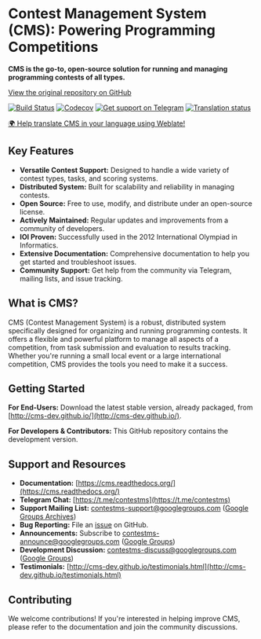 # Contest Management System (CMS): Powering Programming Competitions

**CMS is the go-to, open-source solution for running and managing programming contests of all types.**

[View the original repository on GitHub](https://github.com/cms-dev/cms)

[![Build Status](https://github.com/cms-dev/cms/actions/workflows/main.yml/badge.svg)](https://github.com/cms-dev/cms/actions)
[![Codecov](https://codecov.io/gh/cms-dev/cms/branch/main/graph/badge.svg)](https://codecov.io/gh/cms-dev/cms)
[![Get support on Telegram](https://img.shields.io/badge/Questions%3F-Join%20the%20Telegram%20group!-%2326A5E4?style=flat&logo=telegram)](https://t.me/contestms)
[![Translation status](https://hosted.weblate.org/widget/cms/svg-badge.svg)](https://hosted.weblate.org/engage/cms/)

[🌍 Help translate CMS in your language using Weblate!](https://hosted.weblate.org/engage/cms/)

## Key Features

*   **Versatile Contest Support:**  Designed to handle a wide variety of contest types, tasks, and scoring systems.
*   **Distributed System:**  Built for scalability and reliability in managing contests.
*   **Open Source:**  Free to use, modify, and distribute under an open-source license.
*   **Actively Maintained:**  Regular updates and improvements from a community of developers.
*   **IOI Proven:**  Successfully used in the 2012 International Olympiad in Informatics.
*   **Extensive Documentation:**  Comprehensive documentation to help you get started and troubleshoot issues.
*   **Community Support:**  Get help from the community via Telegram, mailing lists, and issue tracking.

## What is CMS?

CMS (Contest Management System) is a robust, distributed system specifically designed for organizing and running programming contests. It offers a flexible and powerful platform to manage all aspects of a competition, from task submission and evaluation to results tracking. Whether you're running a small local event or a large international competition, CMS provides the tools you need to make it a success.

## Getting Started

**For End-Users:**  Download the latest stable version, already packaged, from [http://cms-dev.github.io/](http://cms-dev.github.io/).

**For Developers & Contributors:**  This GitHub repository contains the development version.

## Support and Resources

*   **Documentation:**  [https://cms.readthedocs.org/](https://cms.readthedocs.org/)
*   **Telegram Chat:** [https://t.me/contestms](https://t.me/contestms)
*   **Support Mailing List:** <contestms-support@googlegroups.com> ([Google Groups Archives](https://groups.google.com/forum/#!forum/contestms-support))
*   **Bug Reporting:**  File an [issue](https://github.com/cms-dev/cms/issues) on GitHub.
*   **Announcements:** Subscribe to <contestms-announce@googlegroups.com> ([Google Groups](https://groups.google.com/forum/#!forum/contestms-announce))
*   **Development Discussion:** <contestms-discuss@googlegroups.com> ([Google Groups](https://groups.google.com/forum/#!forum/contestms-discuss))
*   **Testimonials:** [http://cms-dev.github.io/testimonials.html](http://cms-dev.github.io/testimonials.html)

## Contributing

We welcome contributions! If you're interested in helping improve CMS, please refer to the documentation and join the community discussions.
